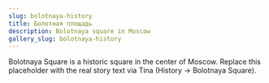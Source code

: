 ```yaml
---
slug: bolotnaya-history
title: Болотная площадь
description: Bolotnaya square in Moscow
gallery_slug: bolotnaya-history
---
```



Bolotnaya Square is a historic square in the center of Moscow. Replace this placeholder with the real story text via Tina (History → Bolotnaya Square).